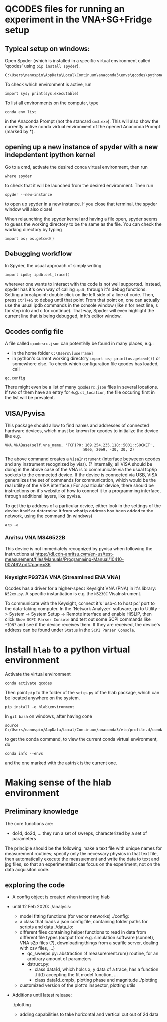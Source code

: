 # QCODES files for running an experiment in the VNA+SG+Fridge setup

## Typical setup on windows: 
Open Spyder (which is installed in a specific virtual environment called 'qcodes' using `pip install spyder`). 
```
C:\Users\nanospin\AppData\Local\Continuum\anaconda3\envs\qcodes\pythonw.exe
```
To check which environment is active, run
```
import sys; print(sys.executable)
```

To list all environments on the computer, type 
```
conda env list 
``` 
in the Anaconda Prompt (not the standard `cmd.exe`). 
This will also show the currently active conda virtual environment of the opened Anaconda Prompt (marked by *). 

## opening up a new instance of spyder with a new indepdentent ipython kernel
Go to a cmd, activate the desired conda virtual environment, then run
```
where spyder
``` 
to check that it will be launched from the desired environment. Then run
```
spyder --new-instance
```
to open up spyder in a new instance. If you close that terminal, the spyder window will also close!

When relaunching the spyder kernel and having a file open, spyder seems to guess the working directory to 
be the same as the file. You can check the working directory by typing
```
import os; os.getcwd()
```


## Debugging workflow
In Spyder, the usual approach of simply writing 
```
import ipdb; ipdb.set_trace()
```
wherever one wants to interact with the code is not well supported. Instead, spyder has it's own way of calling 
`ipdb`, through it's debug functions. 
Setting a breakpoint: double click on the left side of a line of code. 
Then, press `Ctrl+F5` to debug until that point. 
From that point on, one can actually use the usual ipdb commands in the console window 
(like n for next line, s for step into and c for continue). 
That way, Spyder will even highlight the current line that is being debugged, in it's editor window.

## Qcodes config file
A file called `qcodesrc.json` can potentially be found in many places, e.g.: 
- in the home folder `C:\Users\[username]` 
- in python's current working directory `import os; print(os.getcwd())`
or somewhere else. To check which configuration file qcodes has loaded, call
```
qc.config
```
There might even be a list of many `qcodesrc.json` files in several locations. 
If two of them have an entry for e.g. `db_location`, the file occuring first 
in the list will be prevalent. 

## VISA/Pyvisa
This package should allow to find names and addresses of connected hardware 
devices, which must be known for qcodes to initialize the device like e.g.
```
VNA.VNABase(self.vna_name, 'TCPIP0::169.254.235.118::5001::SOCKET', 
                                   50e6, 20e9, -30, 30, 2)
```
The above command creates a `VisaInstrument` (interface betweeen qcodes and
any instrument recognized by visa). (? Internally, all VISA should be doing 
in the above case of the VNA is to communicate via the usual tcp/ip sockets 
to the connected device. If the device is connected via USB, VISA generalizes the set of 
commands for communication, which would be the real utility of the VISA interface.)
For a particular device, there should be instructions on it's website of 
how to connect it to a programming interface, through additional layers, 
like pyvisa. 

To get the ip address of a particular device, either look in the settings of 
the device itself or determine it from what ip address has been added to 
the network, using the command (in windows)
```
arp -a
```

### Anritsu VNA MS46522B
This device is not immediately recognized by pyvisa when following the 
instructions at 
https://dl.cdn-anritsu.com/en-us/test-measurement/files/Manuals/Programming-Manual/10410-00746V.pdf#page=36


### Keysight P9373A VNA  (Streamlined ENA VNA)
Qcodes has a driver for a higher-specs Keysight VNA (PNA) in it's library: 
`N52xx.py`. A specific instantiation is e.g. the `N5230C` VisaInstrument. 

To communicate with the Keysight, connect it's 'usb-c to host pc' port to the data-taking computer. 
In the 'Network Analyzer' software, go to Utility -> System -> System Setup -> Remote Interface and 
enable HiSLIP, then click `Show SCPI Parser Console` and test out some SCPI commands like `*IDN?` and 
see if the device receives them. If they are received, the device's address can be found under `Status` 
in the `SCPI Parser Console`.


# Install `hlab` to a python virtual environment
Activate the virtual environment
```
conda activate qcodes
```
Then point `pip` to the folder of the `setup.py` of the hlab package, 
which can be located anywhere on the system. 
```
pip install -e hlab\environment
```

In `git bash` on windows, after having done
```
source C:/Users/nanospin/AppData/Local/Continuum/anaconda3/etc/profile.d/conda.sh
```
to get the conda command, to view the current conda virtual environment, do
```
conda info --envs
```
and the one marked with the astrisk is the current one. 


# Making sense of the hlab environment

## Preliminary knowledge
The core functions are: 
- do1d, do2d, ...
they run a set of sweeps, characterized by a set of parameters 

The principle should be the following: 
make a text file with unique names for measurement routines; specify only the 
necessary physics in that text file, then automatically execute 
the measurement and write the data to text and jpg files, so that an 
experimentalist can focus on the experiment, not on the data acquisiton code.

## exploring the code
- A config object is created when import
ing hlab

- until 12 Feb 2020: 
  ./analysis: 
  - model fitting functions (for vector networks)
  ./config: 
  - a class that loads a json config file, containing folder paths for scripts and data
  ./data_io: 
  - different files containing helper functions to read in data from different file types (output from e.g. simulation software (sonnet), VNA s2p files (?), 
    downloading things from a seafile server, dealing with csv files, ...)
    -  qc_sweeps.py: 
       abstraction of measurement.run() routine, for an arbitrary amount of parameters
    - dstruct.py: 
      - class data1d, which holds x, y data of a trace, has a function .fit(f) accepting the fit model function, ...
      - class data1d_cmplx, plotting phase and magnitude
  ./plotting
  - customized version of the plottrs inspector, plotting utils
  
  
- Additions until latest release: 

  ./plotting
  - adding capabilities to take horizontal and vertical cut out of 2d data
  


